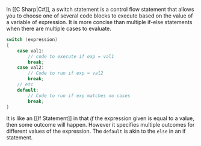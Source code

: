 In [[C Sharp|C#]], a switch statement is a control flow statement that allows you to choose one of several code blocks to execute based on the value of a variable of expression. It is more concise than multiple if-else statements when there are multiple cases to evaluate.

```c#
switch (expression)
{
    case val1:
        // code to execute if exp = val1
        break;
    case val2:
        // Code to run if exp = val2
        break;
    // etc
    default:
        // Code to run if exp matches no cases
        break;
}

```

It is like an [[If Statement]] in that *if* the expression given is equal to a value, then some outcome will happen. However it specifies multiple outcomes for different values of the expression. The `default` is akin to the `else` in an if statement.
